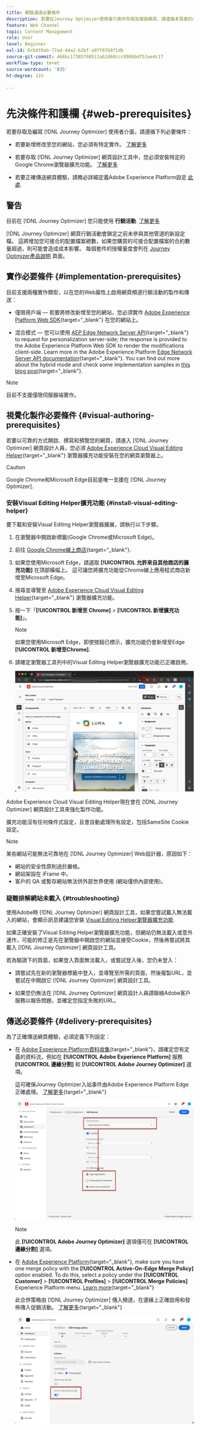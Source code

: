 ```yaml
---
title: 網路通道必要條件
description: 若要在Journey Optimizer使用者介面中存取及撰寫網頁，請遵循本頁面的必要條件
feature: Web Channel
topic: Content Management
role: User
level: Beginner
exl-id: 6cb4f8ab-77ad-44a2-b2bf-a97f87b8f1db
source-git-commit: 466bc17385740511a62d60ccc9506bdf51eedc17
workflow-type: tm+mt
source-wordcount: '835'
ht-degree: 11%

---
```


# 先決條件和護欄 {#web-prerequisites}

若要存取及編寫 [!DNL Journey Optimizer] 使用者介面，請遵循下列必要條件：

* 若要新增修改至您的網站，您必須有特定實作。 [了解更多](#implementation-prerequisites)

* 若要存取 [!DNL Journey Optimizer] 網頁設計工具中，您必須安裝特定的Google Chrome瀏覽器擴充功能。 [了解更多](#visual-authoring-prerequesites)

* 若要正確傳送網頁體驗，請務必詳細定義Adobe Experience Platform設定 [此處](#delivery-prerequisites).

## 警告

目前在 [!DNL Journey Optimizer] 您只能使用 **行銷活動**. [了解更多](../campaigns/create-campaign.md#configure)


[!DNL Journey Optimizer] 網頁行銷活動會鎖定之前未參與其他管道的新設定檔。 這將增加您可接合的配置檔案總數，如果您購買的可接合配置檔案的合約數量超過，則可能會造成成本影響。 每個套件的授權量度會列在 [Journey Optimizer產品說明](https://helpx.adobe.com/tw/legal/product-descriptions/adobe-journey-optimizer.html) 頁面。

## 實作必要條件 {#implementation-prerequisites}

目前支援兩種實作類型，以在您的Web屬性上啟用網頁頻道行銷活動的製作和傳送：

* 僅限用戶端 — 若要將修改新增至您的網站，您必須實作 [Adobe Experience Platform Web SDK](https://experienceleague.adobe.com/docs/platform-learn/implement-web-sdk/overview.html?lang=zh-Hant){target="_blank"} 在您的網站上。

* 混合模式 — 您可以使用 [AEP Edge Network Server API](https://experienceleague.adobe.com/docs/experience-platform/edge-network-server-api/data-collection/interactive-data-collection.html){target="_blank"} to request for personalization server-side; the response is provided to the Adobe Experience Platform Web SDK to render the modifications client-side. Learn more in the Adobe Experience Platform [Edge Network Server API documentation](https://experienceleague.adobe.com/docs/experience-platform/edge-network-server-api/overview.html?lang=zh-Hant){target="_blank"}. You can find out more about the hybrid mode and check some implementation samples in [this blog post](https://blog.developer.adobe.com/hybrid-personalization-in-the-adobe-experience-platform-web-sdk-6a1bb674bf41){target="_blank"}.

>[!NOTE]
>
>目前不支援僅限伺服器端實作。

<!--If the Adobe Experience Platform Web SDK is not yet implemented on the website, a message displays in the web designer suggesting that you install the Visual Editing Helper browser extension and implement the [Web SDK](https://experienceleague.adobe.com/docs/platform-learn/implement-web-sdk/overview.html){target="_blank"}.-->

## 視覺化製作必要條件 {#visual-authoring-prerequisites}

<!--In order to rapidly author and preview your web experiences, the Adobe Experience Cloud Visual Editing Helper browser extension for Google Chrome lets you load websites reliably within the Adobe [!DNL Journey Optimizer] web designer.-->

若要以可靠的方式開啟、撰寫和預覽您的網頁，請進入 [!DNL Journey Optimizer] 網頁設計人員，您必須 [Adobe Experience Cloud Visual Editing Helper](https://chrome.google.com/webstore/detail/adobe-experience-cloud-vi/kgmjjkfjacffaebgpkpcllakjifppnca){target="_blank"} 瀏覽器擴充功能安裝在您的網頁瀏覽器上。

>[!CAUTION]
>
>Google Chrome和Microsoft Edge目前是唯一支援在 [!DNL Journey Optimizer].

### 安裝Visual Editing Helper擴充功能 {#install-visual-editing-helper}

要下載和安裝Visual Editing Helper瀏覽器擴展，請執行以下步驟。

1. 在瀏覽器中開啟新標籤(Google Chrome或Microsoft Edge)。

1. 前往 [Google Chrome線上商店](https://chrome.google.com/webstore/category/extensions){target="_blank"}.

1. 如果您使用Microsoft Edge，請選取 **[!UICONTROL 允許來自其他商店的擴充功能]** 在頂部橫幅上。 這可讓您將擴充功能從Chrome線上應用程式商店新增至Microsoft Edge。

1. 搜尋並導覽至 [Adobe Experience Cloud Visual Editing Helper](https://chrome.google.com/webstore/detail/adobe-experience-cloud-vi/kgmjjkfjacffaebgpkpcllakjifppnca){target="_blank"} 瀏覽器擴充功能。

1. 按一下「**[!UICONTROL 新增至 Chrome]** > **[!UICONTROL 新增擴充功能]**」。

   >[!NOTE]
   >
   >如果您使用Microsoft Edge，即使按鈕已標示，擴充功能仍會新增至Edge **[!UICONTROL 新增至Chrome]**.

1. 請確定瀏覽器工具列中的Visual Editing Helper瀏覽器擴充功能已正確啟用。

   ![](assets/web-visual-editing-extension-edge.png)

<!--1. Launch [!DNL Journey Optimizer] in a new tab of your browser with the extension installed.

1. Create a web channel campaign in [!DNL Journey Optimizer]. [Learn how](author-web.md#create-web-campaign)

1. Open the [!DNL Journey Optimizer] web designer to start authoring your web experience. [Learn more](author-web.md)-->

Adobe Experience Cloud Visual Editing Helper現在會在 [!DNL Journey Optimizer] 網頁設計工具來強化製作功能。

擴充功能沒有任何條件式設定，且會自動處理所有設定，包括SameSite Cookie設定。

>[!NOTE]
>
>某些網站可能無法可靠地在 [!DNL Journey Optimizer] Web設計器，原因如下：
>
> * 網站的安全性原則過於嚴格。
> * 網站架設在 iFrame 中。
> * 客戶的 QA 或暫存網站無法供外部世界使用 (網站僅供內部使用)。


### 疑難排解網站未載入 {#troubleshooting}

使用Adobe時 [!DNL Journey Optimizer] 網頁設計工具，如果您嘗試載入無法載入的網站，會顯示訊息建議您安裝 [Visual Editing Helper瀏覽器擴充功能](#install-visual-editing-helper).

如果正確安裝了Visual Editing Helper瀏覽器擴充功能，但網站仍無法載入或意外運作，可能的修正是先在瀏覽器中開啟您的網站並接受Cookie，然後再嘗試將其載入 [!DNL Journey Optimizer] 網頁設計工具。

若為驗證下的頁面，如果登入頁面無法載入，或嘗試登入後，您仍未登入：

* 請嘗試先在新的瀏覽器標籤中登入，並導覽至所需的頁面，然後複製URL，並嘗試在中開啟它 [!DNL Journey Optimizer] 網頁設計工具。

* 如果您仍無法在 [!DNL Journey Optimizer] 網頁設計人員請聯絡Adobe客戶服務以報告問題，並確定您指定失敗的URL。

## 傳送必要條件 {#delivery-prerequisites}

為了正確傳送網頁體驗，必須定義下列設定：

* 在 [Adobe Experience Platform資料收集](https://experienceleague.adobe.com/docs/experience-platform/edge/datastreams/overview.html){target="_blank"}，請確定您有定義的資料流，例如在 **[!UICONTROL Adobe Experience Platform]** 服務 **[!UICONTROL 邊緣分割]** 和 **[!UICONTROL Adobe Journey Optimizer]** 選項。

   這可確保Journey Optimizer入站事件由Adobe Experience Platform Edge正確處理。 [了解更多](https://experienceleague.adobe.com/docs/experience-platform/edge/datastreams/configure.html?lang=zh-Hant){target="_blank"}

   ![](assets/web-aep-datastream-ajo.png)

   >[!NOTE]
   >
   >此 **[!UICONTROL Adobe Journey Optimizer]** 選項僅可在 **[!UICONTROL 邊緣分割]** 選項。

* 在 [Adobe Experience Platform](https://experienceleague.adobe.com/docs/experience-platform/profile/home.html?lang=zh-Hant){target="_blank"}, make sure you have one merge policy with the **[!UICONTROL Active-On-Edge Merge Policy]** option enabled. To do this, select a policy under the **[!UICONTROL Customer]** > **[!UICONTROL Profiles]** > **[!UICONTROL Merge Policies]** Experience Platform menu. [Learn more](https://experienceleague.adobe.com/docs/experience-platform/profile/merge-policies/ui-guide.html#configure){target="_blank"}

   此合併策略由 [!DNL Journey Optimizer] 傳入頻道，在邊緣上正確啟用和發佈傳入促銷活動。 [了解更多](https://experienceleague.adobe.com/docs/experience-platform/profile/merge-policies/ui-guide.html){target="_blank"}

   ![](assets/web-aep-merge-policy.png)

<!--
Branded domains for assets

When authoring web experiences, if you add content coming from the [Adobe Experience Manager Assets Essentials](../email/assets-essentials.md) library, you  must set up the subdomain that will be used to publish this content. [Learn more](web-delegated-subdomains.md)-->
